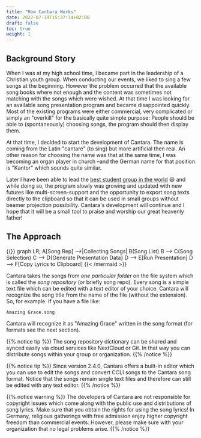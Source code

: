 ```yaml
---
title: "How Cantara Works"
date: 2022-07-19T15:37:14+02:00
draft: false
toc: true
weight: 1
---
```


## Background Story

When I was at my high school time, I became part in the leadership of a Christian youth group. When conducting our events, we liked to sing a few songs at the beginning. However the problem occurred that the available song books where not enough and the content was sometimes not matching with the songs which were wished. At that time I was looking for an available song presentation program and became disappointed quickly. Most of the existing programs were either commercial, very complicated or simply an "overkill" for the basically quite simple purpose: People should be able to (spontaneously) choosing songs, the program should then display them.

At that time, I decided to start the development of Cantara. The name is coming from the Latin "cantare" (to sing) but more artificial then real. An other reason for choosing the name was that at the same time, I was becoming an organ player in church –and the German name for that position is "Kantor" which sounds quite similar.

Later I have been able to lead the [best student group in the world](https://www.smd-chemnitz.de) 😃 and while doing so, the program slowly was growing and updated with new futures like multi-screen-support and the opportunity to export song texts directly to the clipboard so that it can be used in small groups without beamer projection possibility. Cantara's development will continue and I hope that it will be a small tool to praise and worship our great heavenly father!

## The Approach

{{<mermaid align="left">}}
graph LR;
    A[Song Rep] -->|Collecting Songs| B(Song List)
    B --> C(Song Selection)
    C --> D{Generate Presentation Data}
    D --> E[Run Presentation]
    D --> F[Copy Lyrics to Clipboard]
{{< /mermaid >}}

Cantara takes the songs from *one particular folder* on the file system which is called the *song repository* (or briefly song repo). Every song is a simple text file which can be edited with a text editor of your choice. Cantara will recognize the song title from the name of the file (without the extension). So, for example. If you have a file like:

    Amazing Grace.song

Cantara will recognize it as "Amazing Grace" written in the song format (for formats see the next section).

{{% notice tip %}}
The song repository dictionary can be shared and synced easily via cloud services like NextCloud or Git. In that way you can distribute songs within your group or organization.
{{% /notice %}}

{{% notice tip %}}
Since version 2.4.0, Cantara offers a built-in editor which you can use to edit the songs and convert CCLI songs to the Cantara song format. Notice that the songs remain single text files and therefore can still be edited with any text editor.
{{% /notice %}}

{{% notice warning %}}
The developers of Cantara are not responsible for copyright issues which come along with the public use and distributions of song lyrics. Make sure that you obtain the rights for using the song lyrics! In Germany, religious gatherings with free admission enjoy higher copyright freedom than commercial events. However, please make sure with your organization that no legal problems arise.
{{% /notice %}}
